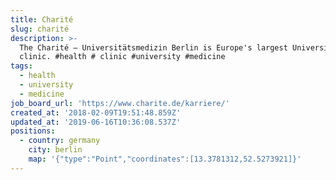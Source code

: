 ```yaml
---
title: Charité
slug: charité
description: >-
  The Charité – Universitätsmedizin Berlin is Europe's largest University
  clinic. #health # clinic #university #medicine
tags:
  - health
  - university
  - medicine
job_board_url: 'https://www.charite.de/karriere/'
created_at: '2018-02-09T19:51:48.859Z'
updated_at: '2019-06-16T10:36:08.537Z'
positions:
  - country: germany
    city: berlin
    map: '{"type":"Point","coordinates":[13.3781312,52.5273921]}'
---
```

